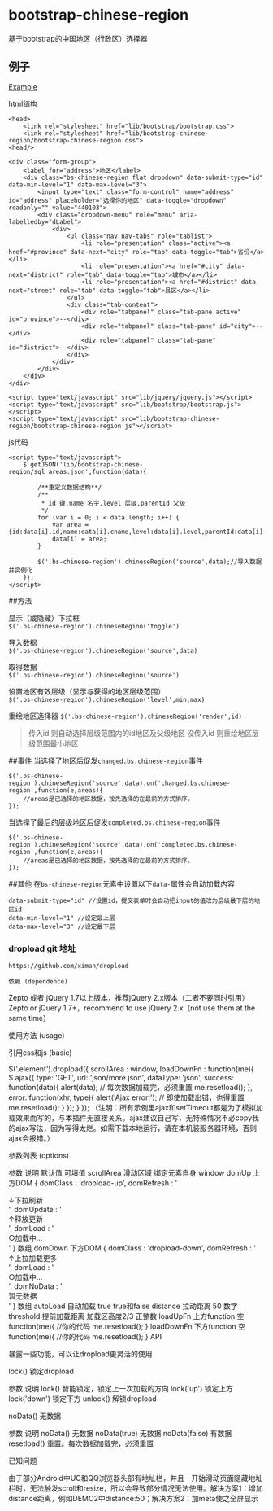 # bootstrap-chinese-region

基于bootstrap的中国地区（行政区）选择器

## 例子

[Example](http://bootstrap-chinese-region.coding.io/)

html结构
	
	<head>
		<link rel="stylesheet" href="lib/bootstrap/bootstrap.css">
		<link rel="stylesheet" href="lib/bootstrap-chinese-region/bootstrap-chinese-region.css">
	<head/>

	<div class="form-group">
		<label for="address">地区</label>
		<div class="bs-chinese-region flat dropdown" data-submit-type="id" data-min-level="1" data-max-level="3">
			<input type="text" class="form-control" name="address" id="address" placeholder="选择你的地区" data-toggle="dropdown" readonly="" value="440103">
			<div class="dropdown-menu" role="menu" aria-labelledby="dLabel">
				<div>
					<ul class="nav nav-tabs" role="tablist">
						<li role="presentation" class="active"><a href="#province" data-next="city" role="tab" data-toggle="tab">省份</a></li>
						<li role="presentation"><a href="#city" data-next="district" role="tab" data-toggle="tab">城市</a></li>
						<li role="presentation"><a href="#district" data-next="street" role="tab" data-toggle="tab">县区</a></li>
					</ul>
					<div class="tab-content">
						<div role="tabpanel" class="tab-pane active" id="province">--</div>
						<div role="tabpanel" class="tab-pane" id="city">--</div>
						<div role="tabpanel" class="tab-pane" id="district">--</div>
					</div>
				</div>
			</div>
		</div>
	</div>

	<script type="text/javascript" src="lib/jquery/jquery.js"></script>
	<script type="text/javascript" src="lib/bootstrap/bootstrap.js"></script>
	<script type="text/javascript" src="lib/bootstrap-chinese-region/bootstrap-chinese-region.js"></script>

js代码

	<script type="text/javascript">
		$.getJSON('lib/bootstrap-chinese-region/sql_areas.json',function(data){
			
			/**重定义数据结构**/
			/**
			 * id 键,name 名字,level 层级,parentId 父级
			 */
			for (var i = 0; i < data.length; i++) {
				var area = {id:data[i].id,name:data[i].cname,level:data[i].level,parentId:data[i].upid};
				data[i] = area;
			}

			$('.bs-chinese-region').chineseRegion('source',data);//导入数据并实例化
		});
	</script>

##方法

显示（或隐藏）下拉框	
`$('.bs-chinese-region').chineseRegion('toggle')`

导入数据	
`$('.bs-chinese-region').chineseRegion('source',data)`

取得数据	
`$('.bs-chinese-region').chineseRegion('source')`

设置地区有效层级（显示与获得的地区层级范围）	
`$('.bs-chinese-region').chineseRegion('level',min,max)`

重绘地区选择器	
`$('.bs-chinese-region').chineseRegion('render',id)`

> 传入id 则自动选择层级范围内的id地区及父级地区
> 没传入id 则重绘地区层级范围最小地区

##事件
当选择了地区后促发`changed.bs.chinese-region`事件

	$('.bs-chinese-region').chineseRegion('source',data).on('changed.bs.chinese-region',function(e,areas){
		//areas是已选择的地区数据，按先选择的在最前的方式排序。
	});


当选择了最后的层级地区后促发`completed.bs.chinese-region`事件

	$('.bs-chinese-region').chineseRegion('source',data).on('completed.bs.chinese-region',function(e,areas){
		//areas是已选择的地区数据，按先选择的在最前的方式排序。
	});

##其他
在`bs-chinese-region`元素中设置以下`data-`属性会自动加载内容

	data-submit-type="id" //设置id，提交表单时会自动把input的值改为层级最下层的地区id
	data-min-level="1" //设定最上层
	data-max-level="3" //设定最下层
	
### dropload git 地址
	https://github.com/ximan/dropload
	
	依赖 (dependence)

Zepto 或者 jQuery 1.7以上版本，推荐jQuery 2.x版本（二者不要同时引用） 
Zepto or jQuery 1.7+，recommend to use jQuery 2.x（not use them at the same time）

使用方法 (usage)

引用css和js 
(basic)

<link rel="stylesheet" href="../dist/dropload.css">
<script src="../dist/dropload.min.js"></script>
$('.element').dropload({
    scrollArea : window,
    loadDownFn : function(me){
        $.ajax({
            type: 'GET',
            url: 'json/more.json',
            dataType: 'json',
            success: function(data){
                alert(data);
                // 每次数据加载完，必须重置
                me.resetload();
            },
            error: function(xhr, type){
                alert('Ajax error!');
                // 即使加载出错，也得重置
                me.resetload();
            }
        });
    }
});
（注明：所有示例里ajax和setTimeout都是为了模拟加载效果而写的，与本插件无直接关系。ajax建议自己写，无特殊情况不必copy我的ajax写法，因为写得太烂。如需下载本地运行，请在本机装服务器环境，否则ajax会报错。）

参数列表 (options)

参数	说明	默认值	可填值
scrollArea	滑动区域	绑定元素自身	window
domUp	上方DOM	{
domClass : 'dropload-up',
domRefresh : '<div class="dropload-refresh">↓下拉刷新</div>',
domUpdate : '<div class="dropload-update">↑释放更新</div>',
domLoad : '<div class="dropload-load">○加载中...</div>'
}	数组
domDown	下方DOM	{
domClass : 'dropload-down',
domRefresh : '<div class="dropload-refresh">↑上拉加载更多</div>',
domLoad : '<div class="dropload-load">○加载中...</div>',
domNoData : '<div class="dropload-noData">暂无数据</div>'
}	数组
autoLoad	自动加载	true	true和false
distance	拉动距离	50	数字
threshold	提前加载距离	加载区高度2/3	正整数
loadUpFn	上方function	空	function(me){
//你的代码
me.resetload();
}
loadDownFn	下方function	空	function(me){
//你的代码
me.resetload();
}
API

暴露一些功能，可以让dropload更灵活的使用

lock() 锁定dropload

参数	说明
lock()	智能锁定，锁定上一次加载的方向
lock('up')	锁定上方
lock('down')	锁定下方
unlock() 解锁dropload

noData() 无数据

参数	说明
noData()	无数据
noData(true)	无数据
noData(false)	有数据
resetload() 重置。每次数据加载完，必须重置

已知问题

由于部分Android中UC和QQ浏览器头部有地址栏，并且一开始滑动页面隐藏地址栏时，无法触发scroll和resize，所以会导致部分情况无法使用。解决方案1：增加distance距离，例如DEMO2中distance:50；解决方案2：加meta使之全屏显示
<meta name="full-screen" content="yes">
<meta name="x5-fullscreen" content="true">